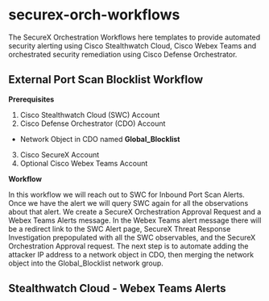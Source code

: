 # securex-orch-workflows

The SecureX Orchestration Workflows here templates to provide automated security alerting using Cisco Stealthwatch Cloud, Cisco Webex Teams and orchestrated security remediation using Cisco Defense Orchestrator. 

## External Port Scan Blocklist Workflow

**Prerequisites**
1. Cisco Stealthwatch Cloud (SWC) Account
2. Cisco Defense Orchestrator (CDO) Account
  * Network Object in CDO named **Global_Blocklist**
3. Cisco SecureX Account
4. Optional Cisco Webex Teams Account

**Workflow**

In this workflow we will reach out to SWC for Inbound Port Scan Alerts. Once we have the alert we will query SWC again for all the observations about that alert. We create a SecureX Orchestration Approval Request and a Webex Teams Alerts message. In the Webex Teams alert message there will be a redirect link to the SWC Alert page, SecureX Threat Response Investigation prepopulated with all the SWC observables, and the SecureX Orchestration Approval request. The next step is to automate adding the attacker IP address to a network object in CDO, then merging the network object into the Global_Blocklist network group.

## Stealthwatch Cloud - Webex Teams Alerts
